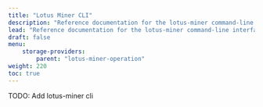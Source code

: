 ```yaml
---
title: "Lotus Miner CLI"
description: "Reference documentation for the lotus-miner command-line interface."
lead: "Reference documentation for the lotus-miner command-line interface. This documentation was automatically generated using Lotus v1.13.0"
draft: false
menu:
    storage-providers:
        parent: "lotus-miner-operation"
weight: 220
toc: true
---
```


TODO:
Add lotus-miner cli
